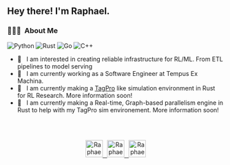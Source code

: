 
<h2> Hey there! I'm Raphael.</h2>

<h3> 👨🏻‍💻 &nbsp;About Me </h3>

 ![Python](https://img.shields.io/badge/-Python-333333?style=flat&logo=python)
  ![Rust](https://img.shields.io/badge/-Rust-333333?style=flat&logo=Rust)
  ![Go](https://img.shields.io/badge/-Go-333333?style=flat&logo=Go)
  ![C++](https://img.shields.io/badge/-C++-333333?style=flat&logo=C%2B%2B)

- 🤔 &nbsp; I am interested in creating reliable infrastructure for RL/ML. From ETL pipelines to model serving
- 💼 &nbsp; I am currently working as a Software Engineer at Tempus Ex Machina.
- 🌱 &nbsp; I am currently making a [TagPro](https://tagpro.koalabeast.com/) like simulation environment in Rust for RL Research. More information soon!
- 🔭 &nbsp; I am currently making a Real-time, Graph-based parallelism engine in Rust to help with my TagPro sim environement. More information soon!

<br/>
<br/>

<p align="center">
<a href="https://www.linkedin.com/in/raphael-van-hoffelen-ba6393137/">
  <img alt="Raphael's Linkedin" width="40px" src="https://cdn.jsdelivr.net/npm/simple-icons@v3/icons/linkedin.svg" />
  &thinsp;
</a>
<a href="https://github.com/dskart">
  <img  alt="Raphael's Github" width="40px" src="https://cdn.jsdelivr.net/npm/simple-icons@v3/icons/github.svg" />
  &thinsp;
</a>
<a href="https:/raphaelvanhoffelen.com">
  <img alt="Raphael's Website" width="40px" src="assets/logo.svg" />
</a>
</p>
